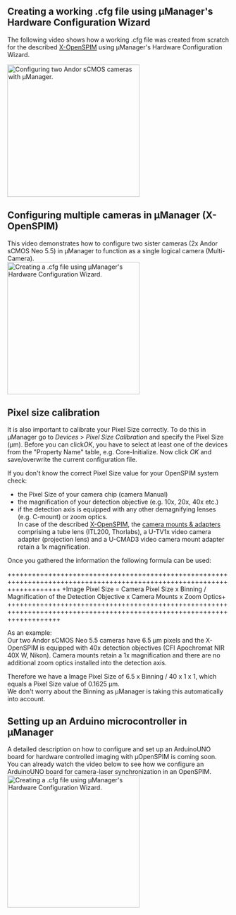 ##	Creating a working .cfg file using µManager's Hardware Configuration Wizard

The following video shows how a working .cfg file was created from scratch for the described [X-OpenSPIM](/Table_of_parts_X-OpenSPIM) using µManager's Hardware Configuration Wizard.</br>

<a href="https://openspim.org/videos/SettingUp_MM.mp4" target="_blank" title="MultiCamera"><img src="https://openspim.org/videos/SettingUp_MM.gif" width="300" alt="Configuring two Andor sCMOS cameras with µManager." /></a>

## Configuring multiple cameras in µManager (X-OpenSPIM)
This video demonstrates how to configure two sister cameras (2x Andor sCMOS Neo 5.5) in µManager to function as a single logical camera (Multi-Camera).</br> 
<a href="https://openspim.org/videos/SettingUp_MultiCamera.mp4" target="_blank" title="How to create a .cfg file using µManager's Hardware Configuration Wizard"><img src="https://openspim.org/videos/SettingUp_MultiCamera.gif" width="300" alt="Creating a .cfg file using µManager's Hardware Configuration Wizard." /></a></br>

## Pixel size calibration
It is also important to calibrate your Pixel Size correctly. To do this in µManager go to *Devices* > *Pixel Size Calibration* and specify the Pixel Size (µm). Before you can click*OK*, you have to select at least one of the devices from the "Property Name" table, e.g. Core-Initialize. Now click *OK* and save/overwrite the current configuration file.

If you don't know the correct Pixel Size value for your OpenSPIM system check:

-	the Pixel Size of your camera chip (camera Manual)
-	the magnification of your detection objective (e.g. 10x, 20x, 40x etc.)
-	if the detection axis is equipped with any other demagnifying lenses (e.g. C-mount) or zoom optics. </br>In case of the described [X-OpenSPIM](/Table_of_parts_X-OpenSPIM), the [camera mounts & adapters](https://openspim.org/images/%C2%B5OpenSPIM/CameraAdapter/CameraAdapterExploded.png) comprising a tube lens (ITL200, Thorlabs), a U-TV1x video camera adapter (projection lens) and a U-CMAD3 video camera mount adapter retain a 1x magnification.


Once you gathered the information the following formula can be used:

+++++++++++++++++++++++++++++++++++++++++++++++++++++++++++++++++++++++++++++++++++++++++++++++++++++++++++++++++++++++++
+Image Pixel Size = Camera Pixel Size x Binning / Magnification of the Detection Objective x Camera Mounts x Zoom Optics+
+++++++++++++++++++++++++++++++++++++++++++++++++++++++++++++++++++++++++++++++++++++++++++++++++++++++++++++++++++++++++

As an example:</br>
Our two Andor sCMOS Neo 5.5 cameras have 6.5 µm pixels and the X-OpenSPIM is equipped with 40x detection objectives (CFI Apochromat NIR 40X W, Nikon). Camera mounts retain a 1x magnification and there are no additional zoom optics installed into the detection axis.</br>

Therefore we have a Image Pixel Size of 6.5 x Binning / 40 x 1 x 1, which equals a Pixel Size value of 0.1625 µm.</br>
We don't worry about the Binning as µManager is taking this automatically into account.

## Setting up an Arduino microcontroller in µManager
A detailed description on how to configure and set up an ArduinoUNO board for hardware controlled imaging with µOpenSPIM is coming soon.</br>
You can already watch the video below to see how we configure an ArduinoUNO board for camera-laser synchronization in an OpenSPIM.</br>
<a href="https://openspim.org/videos/SettingUp_ArduinoUNO.mp4" target="_blank" title="How to create a .cfg file using µManager's Hardware Configuration Wizard"><img src="https://openspim.org/videos/SettingUp_ArduinoUNO.gif" width="300" alt="Creating a .cfg file using µManager's Hardware Configuration Wizard." /></a>